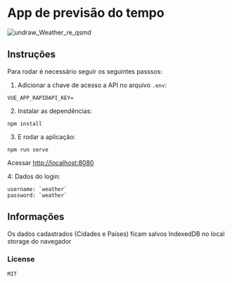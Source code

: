 # App de previsão do tempo

![undraw_Weather_re_qsmd](https://user-images.githubusercontent.com/15220162/101334102-2db34b80-3856-11eb-8add-1bc4ed9367f4.png)

## Instruções

Para rodar é necessário seguir os seguintes passsos:

1. Adicionar a chave de acesso a API no arquivo `.env`:

```
VUE_APP_RAPIDAPI_KEY=
```

2. Instalar as dependências:

`npm install`

3. E rodar a aplicação:

```
npm run serve
```

Acessar [http://localhost:8080](http://localhost:8080)

4: Dados do login:

```
username: `weather`
password: `weather`
```

## Informações

Os dados cadastrados (Cidades e Países) ficam salvos IndexedDB
no local storage do navegador

### License

```
MIT
```
